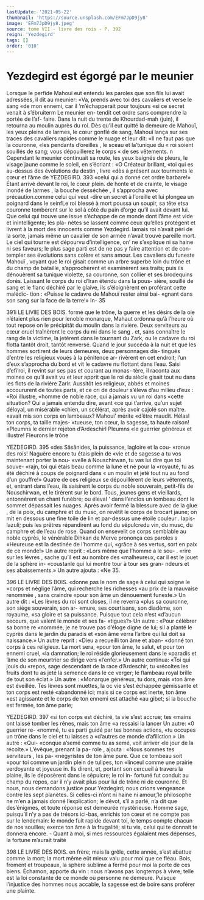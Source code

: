 ```yaml
---
lastUpdate: '2021-05-22'
thumbnail: 'https://source.unsplash.com/EFm7JpD9jy8'
image: 'EFm7JpD9jy8.jpeg'
source: tome VII - livre des rois - P. 392
reign: 'Yezdegird'
tags: []
order: '010'
---
```


# Yezdegird est égorgé par le meunier

Lorsque le perfide Mahouï eut entendu les paroles que son fils lui avait adressées, il dit au meunier: «Va, prends avec toi des cavaliers et verse le sang «de mon ennemi, car il ’m’échapperait pour toujours
«si ce secret venait à s’ébruiterm Le meunier en-
tendit cet ordre sans comprendre la portée de l’af- faire. Dans la nuit du trente de Khourdad-mah
(juin), il retourna au moulin auprès du roi. Dès qu’il eut quitté la demeure de Mahouï, les yeux
pleins de larmes, le cœur gonflé de sang, Mahouî lança sur ses traces des cavaliers rapides comme le nuage et leur dit: «Il ne faut pas que la couronne, «les pendants d’oreilles , le sceau et la’tunique du
« roi soient souillés de sang; vous dépouillerez le corps
« de ses vêtements. n Cependant le meunier continuait sa route, les yeux baignés de pleurs, le visage jaune comme le soleil, en s’écriant : «O Créateur brillant,
«toi qui es au-dessus des évolutions du destin , livre «dès à présent aux tourments le cœur et l’âme de
YEZDEGIRD. 393 «celui qui a donné cet ordre barbare!» Étant arrivé
devant le roi, le cœur plein. de honte et de crainte, le visage inondé de larmes , la bouche desséchée , il
s’approcha avec précaution.comme celui qui veut -dire un secret à l’oreille et lui plongea un poignard
dans le seinfLe roi blessé à mort poussa un soupir, sa tête etsa couronne tombèrent sur le sol à côté
du pain d’orge qu’il avait devant lui.
Que celui qui trouve une issue s’échappe de ce monde dont l’âme est vide et inintelligente; les pla-
nètes se lassent comme ceux qu’elles protégent et livrent à la mort des innocents comme Yezdegird. lamais roi n’avait péri de la sorte, jamais même un
cavalier de son armée n’avait trouvé pareille mort.
Le ciel qui tourne est dépourvu d’intelligence, on’
ne s’explique ni sa haine ni ses faveurs; le plus
sage parti est de ne pas y faire attention et de con- templer ses évolutions sans colère et sans amour.
Les cavaliers du funeste Mahouï , voyant que le roi gisait comme un arbre superbe loin du trône et du champ de bataille, s’approchèrent et examinèrent
ses traits; puis ils dénouèrent sa tunique violette, sa couronne, son collier et ses brodequins dorés. Laissant le corps du roi d’lran étendu dans la pous- sière, souillé de sang et le flanc déchiré par le
glaive, ils s’éloignèrent en proférant cette malédic-
tion : «Puisse le cadavre de Mahouï rester ainsi bai- «gnant dans son sang sur la face de la terre!» In-
35

391i LE LlVllE DES BOIS.
formé que le trône, la guerre et les désirs de la oie n’étaient plus rien pour lenoble monarque, Mahaut ordonna qu’à l’heure où tout repose on le précipitât
du moulin dans la rivière. Deux serviteurs au cœur cruel traînèrent le corps du mi dans le sang . et, sans connaître le rang de la victime, la jetèrent dans le tournant du Zark, ou le cadavre du roi flotta tantôt droit, tantôt renversé.
Quand le jour succéda à la nuit et que les hommes
sortirent de leurs demeures, deux personnages dis- tingués d’entre les religieux voués à la pénitence ar-
rivèrent en cet endroit; l’un d’eux s’approcha du
bord et vit le cadavre nu flottant dans l’eau. Saisi d’efi’roi, il revint sur ses pas et courant au monas-
tère, il raconta aux moines ce qu’il avait vu et leur apprit que le roi du siècle gisait tout nu dans les flots de la rivière Zarlr. Aussitôt les religieux, abbés
et moines accoururent de toutes parts, et ce cri de douleur s’éleva d’au milieu d’eux : «Roi illustre,
«homme de noble race, qui a jamais vu un roi dans «cette situation? Qui a jamais entendu dire, avant «ce qui t’arrive, qu’un sujet déloyal, un misérable
«chien, un scélérat, après avoir cajolé son maître.
«avait mis son corps en lambeaux? Mahoui’ mérite
«d’être maudit. Hélasl ton corps, ta taille majes-
«tueuse, ton cœur, la sagesse, ta haute raison! «Pleumns le dernier rejeton d’Ardeschirl Pleumns «le guerrier généreux et illustre! Fleurons le trône

YEZDEGIRD. 395 «des Sâsânides, la puissance, lagloire et la cou-
«ronue des rois! Naguère encore tu étais plein de «vie et de sagesse a tu vos maintenant porter la nou- «velle à Nouschirwan, tu vas lui dire que toi souve- «rajn, toi qui étais beau comme la lune et né pour la «royauté, tu as été déchiré à coups de poignard dans
« un moulin et jeté tout nu au fond d’un gouffre!»
Quatre de ces religieux se dépouillèrent de leurs vêtements, et, entrant dans l’eau, ils saisirent le corps du noble souverain, petit-fils de Nouschirwan, et le tirèrent sur le bord. Tous, jeunes gens et vieillards, entonnèrent un chant funèbre; ou élevaI
’ dans l’enclos un tombeau dont le sommet dépassait
les nuages. Après avoir fermé la blessure avec de la glue , de la poix, du camphre et du musc, on revêtit le corps de brocart jaune; on mit en dessous une fine toile de lin et par-dessus une étoile couleur
. lapis-lazuli; puis les prêtres répandirent au fond du sépulcredu vin, du musc, du camphre et de l’eau de
rose. Quand on ensevelit ce corps semblable au noble cyprès, le vénérable Dihkan de Merve prononça ces
paroles s «Heureuse est la destinée de l’homme qui, «grâce à ses vertus, sort en paix de ce monde!» Un autre reprit : «Lors même que l’homme a le sou-
. «rire sur les lèvres , sache qu’il est au nombre des «malheureux, car il est le jouet de la sphère in- «coustanle qui lui montre tour à tour ses gran- ndeurs et ses abaissements.» Un autre ajouta : «Ne 35.

396 LE LIVRE DES BOIS.
«donne pas le nom de sage à celui qui soigne le «corps et néglige l’âme, qui recherche les richesses
«au prix de la mauvaise renommée , sans craindre «pour son âme un dénouement funeste.» Un autre
dit : «Les lèvres du roi sont closes, il ne reverra «plus sa couronne, son siége souverain, son ar- «mure, ses courtisans, son diadème, son royaume, «sa gloire et sa puissance. Puisque tout cela n’est «d’aucun secours, que valent le monde et ses fa- «tigues?» Un autre : «Pour célébrer sa bonne re «nommée, je ne trouve pas d’éloge digne de lui;
sil a planté le cyprès dans le jardin du paradis et «son âme verra l’arbre qui lui doit sa naissance.»
Un autre reprit : «Dieu a recueilli ton âme et aban- «donné ton corps à ces religieux. La mort sera, «pour ton âme, le salut, et pour ton ennemi cruel, «la damnation; le roi réside glorieusement dans le «paradis et ’âme de son meurtrier se dirige vers «l’enfer.» Un autre continua: «Toi qui jouis du «repos, sage descendant de la race d’Ardeschir, tu «récoltes les fruits dont tu as jeté la semence dans le
ce verger; le flambeau royal brille de tout son éclat.» Un autre : «Monarque généreux, tu dors, mais «ton âme est éveillée. Tes lèvres sont muettes, la
oc vie s’est échappée gémissante et ton corps est resté «abandonné ici; mais si ce corps est inerte, ton âme «est agissante et le corps de ton ennemi est attaché «au gibet; si la bouche est fermée, ton âme parle;

YEZDEGIRD. 397 «si ton corps est déchiré, ta vie s’est accrue; tes
«mains ont laissé tomber les rênes, mais ton âme
«a ressaisi la lancer Un autre: «0 guerrier re- «nommé, tu es parti guidé par tes bonnes actions,
«tu occupes un trône dans le ciel et tu laisses a «d’autres ce monde d’afiliction.» Un autre : «Qui-
«conque a’semé comme tu as semé, voit arriver
«le jour de la récolte.» L’évêque, prenant la pa-
role , ajouta : «Nous sommes tes serviteurs , les pa- «négyristes de ton âme pure. Que ce tombeau soit «pour toi comme un jardin plein de tulipes, ton «linceul comme une prairie verdoyante et joyeuse in.
Ils dirent, et, portant son cercueil à travers la plaine, ils le déposèrent dans le sépulcre; le roi in- fortuné fut conduit au champ du repos, car il n’y
avait plus pour lui de trône ni de couronne. Et nous, nous demandons justice pour Yezdegird; nous crions vengeance contre les sept planètes. Si celles-ci n’ont
ni haine ni amour,’le philosophe ne m’en a jamais
donné l’explication; le dévot, s’il a parlé, n’a dit
que des’énigmes, et toute réponse est demeurée mystérieuse. Homme sage, puisqu’il n’y a pas de
trésors ici-bas, enrichis ton cœur et ne compte pas sur le lendemain: le monde fuit rapide devant toi, le temps compte chacun de nos souilles; exerce ton âme à la frugalité; si tu vis, celui qui te donnait te
donnera encore. - Quant à moi, si mes ressources égalaient mes dépenses, la fortune m’aurait traité

398 LE LIVRE DES ROIS.
en frère; mais la grêle, cette année, s’est abattue
comme la mort; la mort même eût mieux valu pour moi que ce fléau. Bois, froment et troupeaux, la sphère sublime a fermé pour moi la porte de ces biens. Échamon, apporte du vin : nous n’avons pas longtemps à vivre; telle est la loi constante de ce monde où personne ne demeure. Puisque l’injustice
des hommes nous accable, la sagesse est de boire sans proférer une plainte.
